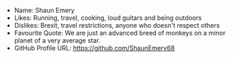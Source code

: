 - Name: Shaun Emery
- Likes: Running, travel, cooking, loud guitars and being outdoors
- Dislikes: Brexit, travel restrictions, anyone who doesn't respect others
- Favourite Quote: We are just an advanced breed of monkeys on a minor planet of a very average star.
- GitHub Profile URL: https://github.com/ShaunEmery68
